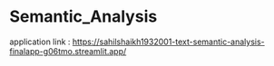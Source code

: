 # Semantic_Analysis

application link : https://sahilshaikh1932001-text-semantic-analysis-finalapp-g06tmo.streamlit.app/
